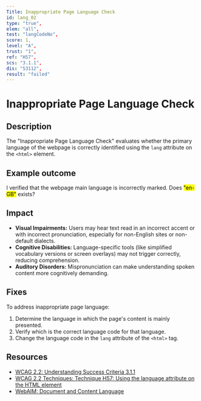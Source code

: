 ```yaml
---
Title: Inappropriate Page Language Check
id: lang_02
type: "true",
elem: "all",
test: "langCodeNo",
score: 1,
level: "A",
trust: "1",
ref: "H57",
scs: "3.1.1",
dis: "53112",
result: "failed"
---
```


# Inappropriate Page Language Check

## Description

The "Inappropriate Page Language Check" evaluates whether the primary language of the webpage is correctly identified using the <code>lang</code> attribute on the <code>&lt;html&gt;</code> element. 

## Example outcome

I verified that the webpage main language is incorrectly marked. Does <mark>\"en-GB\"</mark> exists?

## Impact

- **Visual Impairments:** Users may hear text read in an incorrect accent or with incorrect pronunciation, especially for non-English sites or non-default dialects.
- **Cognitive Disabilities:** Language-specific tools (like simplified vocabulary versions or screen overlays) may not trigger correctly, reducing comprehension.
- **Auditory Disorders:** Mispronunciation can make understanding spoken content more cognitively demanding.

## Fixes

To address inappropriate page language:

1. Determine the language in which the page's content is mainly presented.
2. Verify which is the correct language code for that language.
3. Change the language code in the <code>lang</code> attribute of the <code>&lt;html&gt;</code> tag.

## Resources

- [WCAG 2.2: Understanding Success Criteria 3.1.1](https://www.w3.org/WAI/WCAG22/Understanding/language-of-page)
- [WCAG 2.2 Techniques: Technique H57: Using the language attribute on the HTML element](https://www.w3.org/WAI/WCAG22/Techniques/html/H57)
- [WebAIM: Document and Content Language](https://webaim.org/techniques/language/)
